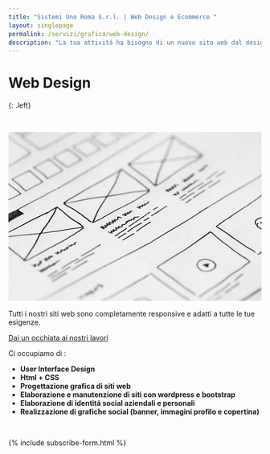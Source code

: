 ```yaml
---
title: "Sistemi Uno Roma S.r.l. | Web Design e Ecommerce "
layout: singlepage
permalink: /servizi/grafica/web-design/
description: "La tua attivitá ha bisogno di un nuovo sito web dal design accattivante o cerchi una vetrina online per il tuo shop? Sistemi Uno Roma ha la soluzione per te."
---
```

# Web Design 
{: .left}

&nbsp;

![Web Design Sistemi](/assets/images/photos/web-design.jpg) 

Tutti i nostri siti web sono completamente responsive e adatti a tutte le tue esigenze.

<a href="{{ site.baseurl }}/portfolio" class="btn btn--primary">Dai un occhiata ai nostri lavori</a>

Ci occupiamo di :
 
- **User Interface Design**
- **Html + CSS**
- **Progettazione grafica di siti web**
- **Elaborazione e manutenzione di siti con wordpress e bootstrap**
- **Elaborazione di identitá social aziendali e personali**
- **Realizzazione di grafiche social (banner, immagini profilo e copertina)**

&nbsp;


{% include subscribe-form.html %}


